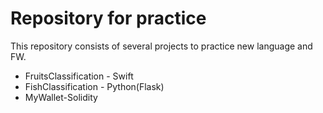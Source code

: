 # Repository for practice
This repository consists of several projects to practice new language and FW.

- FruitsClassification - Swift
- FishClassification - Python(Flask)
- MyWallet-Solidity  
